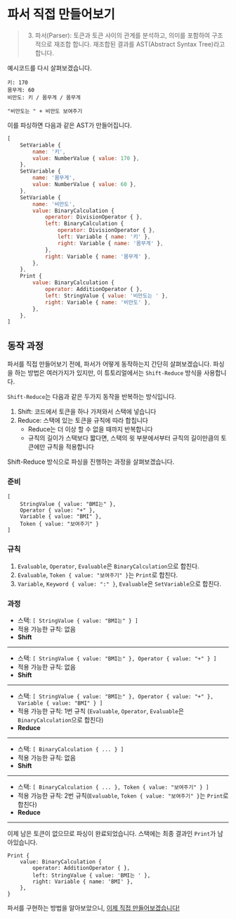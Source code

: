 # 파서 직접 만들어보기

> 3. 파서(Parser): 토큰과 토큰 사이의 관계를 분석하고, 의미를 포함하여 구조적으로 재조합 합니다. 재조합된 결과를 AST(Abstract Syntax Tree)라고 합니다.

예시코드를 다시 살펴보겠습니다.

```
키: 170
몸무게: 60
비만도: 키 / 몸무게 / 몸무게

"비만도는 " + 비만도 보여주기
```

이를 파싱하면 다음과 같은 AST가 만들어집니다.

```javascript
[
	SetVariable {
		name: '키',
		value: NumberValue { value: 170 },
    },
    SetVariable {
        name: '몸무게',
        value: NumberValue { value: 60 },
    },
    SetVariable {
        name: '비만도',
        value: BinaryCalculation {
            operator: DivisionOperator { },
            left: BinaryCalculation {
                operator: DivisionOperator { },
                left: Variable { name: '키' },
                right: Variable { name: '몸무게' },
            },
            right: Variable { name: '몸무게' },
        },
    },
    Print {
        value: BinaryCalculation {
            operator: AdditionOperator { },
            left: StringValue { value: '비만도는 ' },
            right: Variable { name: '비만도' },
        },
    },
]
```

## 동작 과정

파서를 직접 만들어보기 전에, 파서가 어떻게 동작하는지 간단히 살펴보겠습니다. 파싱을 하는 방법은 여러가지가 있지만, 이 튜토리얼에서는 `Shift-Reduce` 방식을 사용합니다.

`Shift-Reduce`는 다음과 같은 두가지 동작을 반복하는 방식입니다.

1. Shift: 코드에서 토큰을 하나 가져와서 스택에 넣습니다
2. Reduce: 스택에 있는 토큰을 규칙에 따라 합칩니다
    - Reduce는 더 이상 할 수 없을 때까지 반복합니다
    - 규칙의 길이가 스택보다 짧다면, 스택의 윗 부분에서부터 규칙의 길이만큼의 토큰에만 규칙을 적용합니다

Shift-Reduce 방식으로 파싱을 진행하는 과정을 살펴보겠습니다.

### 준비

```
[
    StringValue { value: "BMI는" },
    Operator { value: "+" },
    Variable { value: "BMI" },
    Token { value: "보여주기" }
]
```

### 규칙

1. `Evaluable`, `Operator`, `Evaluable`은 `BinaryCalculation`으로 합친다.
2. `Evaluable`, `Token { value: "보여주기" }`는 `Print`로 합친다.
3. `Variable`, `Keyword { value: ":" }`, `Evaluable`은 `SetVariable`으로 합친다.

### 과정

-   스택: `[ StringValue { value: "BMI는" } ]`
-   적용 가능한 규칙: 없음
-   **Shift**

---

-   스택: `[ StringValue { value: "BMI는" }, Operator { value: "+" } ]`
-   적용 가능한 규칙: 없음
-   **Shift**

---

-   스택: `[ StringValue { value: "BMI는" }, Operator { value: "+" }, Variable { value: "BMI" } ]`
-   적용 가능한 규칙: 1번 규칙 (`Evaluable`, `Operator`, `Evaluable`은 `BinaryCalculation`으로 합친다)
-   **Reduce**

---

-   스택: `[ BinaryCalculation { ... } ]`
-   적용 가능한 규칙: 없음
-   **Shift**

---

-   스택: `[ BinaryCalculation { ... }, Token { value: "보여주기" } ]`
-   적용 가능한 규칙: 2번 규칙(`Evaluable`, `Token { value: "보여주기" }`는 `Print`로 합친다)
-   **Reduce**

---

이제 남은 토큰이 없으므로 파싱이 완료되었습니다. 스택에는 최종 결과인 `Print`가 남아있습니다.

```
Print {
    value: BinaryCalculation {
        operator: AdditionOperator { },
        left: StringValue { value: 'BMI는 ' },
        right: Variable { name: 'BMI' },
    },
}
```

파서를 구현하는 방법을 알아보았으니, [이제 직접 만들어보겠습니다!](./parser.js)
